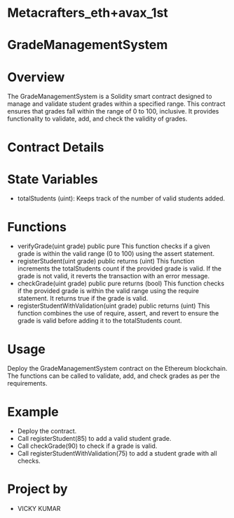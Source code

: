 # Metacrafters_eth+avax_1st
# GradeManagementSystem
# Overview
The GradeManagementSystem is a Solidity smart contract designed to manage and validate student grades within a specified range. This contract ensures that grades fall within the range of 0 to 100, inclusive. It provides functionality to validate, add, and check the validity of grades.
# Contract Details
# State Variables
- totalStudents (uint): Keeps track of the number of valid students added.
# Functions
- verifyGrade(uint grade) public pure
This function checks if a given grade is within the valid range (0 to 100) using the assert statement.
- registerStudent(uint grade) public returns (uint)
This function increments the totalStudents count if the provided grade is valid. If the grade is not valid, it reverts the transaction with an error message.
- checkGrade(uint grade) public pure returns (bool)
This function checks if the provided grade is within the valid range using the require statement. It returns true if the grade is valid.
- registerStudentWithValidation(uint grade) public returns (uint)
This function combines the use of require, assert, and revert to ensure the grade is valid before adding it to the totalStudents count.
# Usage
Deploy the GradeManagementSystem contract on the Ethereum blockchain. The functions can be called to validate, add, and check grades as per the requirements.
# Example
- Deploy the contract.
- Call registerStudent(85) to add a valid student grade.
- Call checkGrade(90) to check if a grade is valid.
- Call registerStudentWithValidation(75) to add a student grade with all checks.
# Project by
- VICKY KUMAR





 
